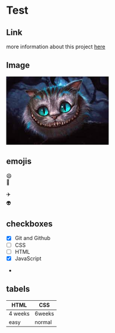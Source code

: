 # Test

## Link
more information about this project [here](https://google.com)

## Image
![Ginsekatze](Grinskatze.jpeg)


## emojis
:smile:  
:book:  

✈️  
👽


## checkboxes
- [X] Git and Github
- [ ] CSS
- [ ] HTML
- [X] JavaScript
-  


## tabels
| HTML | CSS | 
| ---- | --- |
| 4 weeks | 6weeks |
| easy | normal |
